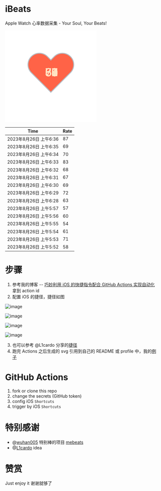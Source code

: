 # iBeats
Apple Watch 心率数据采集 - Your Soul, Your Beats!

![](./files/heart.svg)

<!--START_SECTION:my_heart_rate-->
| Time | Rate | 
 | ---- | ---- | 
| 2023年8月26日 上午6:36 | 87 |
| 2023年8月26日 上午6:35 | 69 |
| 2023年8月26日 上午6:34 | 70 |
| 2023年8月26日 上午6:33 | 83 |
| 2023年8月26日 上午6:32 | 68 |
| 2023年8月26日 上午6:31 | 67 |
| 2023年8月26日 上午6:30 | 69 |
| 2023年8月26日 上午6:29 | 72 |
| 2023年8月26日 上午6:28 | 63 |
| 2023年8月26日 上午5:57 | 57 |
| 2023年8月26日 上午5:56 | 60 |
| 2023年8月26日 上午5:55 | 54 |
| 2023年8月26日 上午5:54 | 61 |
| 2023年8月26日 上午5:53 | 71 |
| 2023年8月26日 上午5:52 | 58 |

<!--END_SECTION:my_heart_rate-->

# 步骤
1. 参考我的博客 -- [巧妙利用 iOS 的快捷指令配合 GitHub Actions 实现自动化](https://github.com/yihong0618/gitblog/issues/198) 拿到 action id
2. 配置 iOS 的捷径，捷径如图

![image](https://user-images.githubusercontent.com/15976103/122154218-0db0b480-ce97-11eb-93bb-5aec07c558dc.png)

![image](https://user-images.githubusercontent.com/15976103/122154236-186b4980-ce97-11eb-8e4b-70551a0391ae.png)

![image](https://user-images.githubusercontent.com/15976103/122154268-2d47dd00-ce97-11eb-902e-3acf292265a9.png)

![image](https://user-images.githubusercontent.com/15976103/122174055-fa144680-ceb4-11eb-9be2-3eb83cd516f7.png)

3. 也可以参考 @L1cardo 分享的[捷径](https://www.icloud.com/shortcuts/6ab6047b459c41ad822ad6b94b1c03d4)
4. 跑完 Actions 之后生成的 svg 引用到自己的 README 或 profile 中，我的[例子](https://github.com/yihong0618) 

# GitHub Actions

1. fork or clone this repo
2. change the secrets (GitHub token)
3. config iOS `Shortcuts` 
4. trigger by iOS `Shortcuts`

# 特别感谢
- @[wuhan005](https://github.com/wuhan005) 特别棒的项目 [mebeats](https://github.com/wuhan005/mebeats)
- @[L1cardo](https://github.com/L1cardo) idea

# 赞赏
Just enjoy it
谢谢就够了
